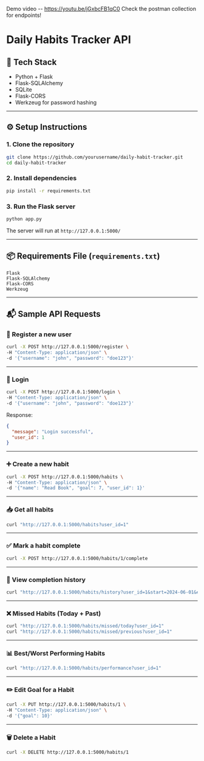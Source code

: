 Demo video -- https://youtu.be/jGxbcFB1qC0
Check the postman collection for endpoints!
# Daily Habits Tracker API

## 🚀 Tech Stack

- Python + Flask  
- Flask-SQLAlchemy  
- SQLite  
- Flask-CORS  
- Werkzeug for password hashing

---

## ⚙️ Setup Instructions

### 1. Clone the repository

```bash
git clone https://github.com/yourusername/daily-habit-tracker.git
cd daily-habit-tracker
````

### 2. Install dependencies

```bash
pip install -r requirements.txt
```

### 3. Run the Flask server

```bash
python app.py
```

The server will run at `http://127.0.0.1:5000/`

---

## 📦 Requirements File (`requirements.txt`)

```
Flask
Flask-SQLAlchemy
Flask-CORS
Werkzeug
```

---

## 📬 Sample API Requests

### 🔐 Register a new user

```bash
curl -X POST http://127.0.0.1:5000/register \
-H "Content-Type: application/json" \
-d '{"username": "john", "password": "doe123"}'
```

---

### 🔐 Login

```bash
curl -X POST http://127.0.0.1:5000/login \
-H "Content-Type: application/json" \
-d '{"username": "john", "password": "doe123"}'
```

Response:

```json
{
  "message": "Login successful",
  "user_id": 1
}
```

---

### ➕ Create a new habit

```bash
curl -X POST http://127.0.0.1:5000/habits \
-H "Content-Type: application/json" \
-d '{"name": "Read Book", "goal": 7, "user_id": 1}'
```

---

### 📥 Get all habits

```bash
curl "http://127.0.0.1:5000/habits?user_id=1"
```

---

### ✅ Mark a habit complete

```bash
curl -X POST http://127.0.0.1:5000/habits/1/complete
```

---

### 🧾 View completion history

```bash
curl "http://127.0.0.1:5000/habits/history?user_id=1&start=2024-06-01&end=2024-06-28"
```

---

### ❌ Missed Habits (Today + Past)

```bash
curl "http://127.0.0.1:5000/habits/missed/today?user_id=1"
curl "http://127.0.0.1:5000/habits/missed/previous?user_id=1"
```

---

### 📊 Best/Worst Performing Habits

```bash
curl "http://127.0.0.1:5000/habits/performance?user_id=1"
```

---

### ✏️ Edit Goal for a Habit

```bash
curl -X PUT http://127.0.0.1:5000/habits/1 \
-H "Content-Type: application/json" \
-d '{"goal": 10}'
```

---

### 🗑️ Delete a Habit

```bash
curl -X DELETE http://127.0.0.1:5000/habits/1
```


